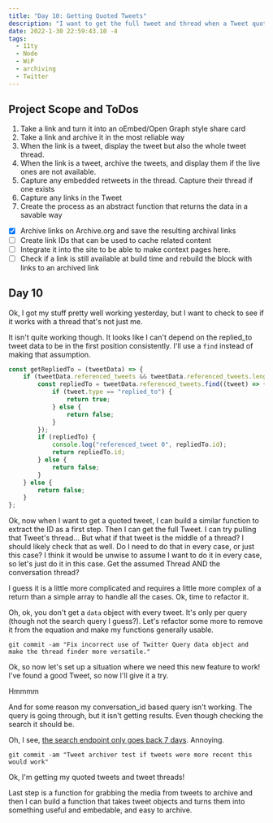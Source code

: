 ```yaml
---
title: "Day 10: Getting Quoted Tweets"
description: "I want to get the full tweet and thread when a Tweet quotes another tweet. "
date: 2022-1-30 22:59:43.10 -4
tags:
  - 11ty
  - Node
  - WiP
  - archiving
  - Twitter
---
```


## Project Scope and ToDos

1. Take a link and turn it into an oEmbed/Open Graph style share card
2. Take a link and archive it in the most reliable way
3. When the link is a tweet, display the tweet but also the whole tweet thread.
4. When the link is a tweet, archive the tweets, and display them if the live ones are not available.
5. Capture any embedded retweets in the thread. Capture their thread if one exists
6. Capture any links in the Tweet
7. Create the process as an abstract function that returns the data in a savable way

- [x] Archive links on Archive.org and save the resulting archival links
- [ ] Create link IDs that can be used to cache related content
- [ ] Integrate it into the site to be able to make context pages here.
- [ ] Check if a link is still available at build time and rebuild the block with links to an archived link

## Day 10

Ok, I got my stuff pretty well working yesterday, but I want to check to see if it works with a thread that's not just me.

It isn't quite working though. It looks like I can't depend on the replied_to tweet data to be in the first position consistently. I'll use a `find` instead of making that assumption.

```javascript
const getRepliedTo = (tweetData) => {
	if (tweetData.referenced_tweets && tweetData.referenced_tweets.length) {
		const repliedTo = tweetData.referenced_tweets.find((tweet) => {
			if (tweet.type == "replied_to") {
				return true;
			} else {
				return false;
			}
		});
		if (repliedTo) {
			console.log("referenced_tweet 0", repliedTo.id);
			return repliedTo.id;
		} else {
			return false;
		}
	} else {
		return false;
	}
};
```

Ok, now when I want to get a quoted tweet, I can build a similar function to extract the ID as a first step. Then I can get the full Tweet. I can try pulling that Tweet's thread... But what if that tweet is the middle of a thread? I should likely check that as well. Do I need to do that in every case, or just this case? I think it would be unwise to assume I want to do it in every case, so let's just do it in this case. Get the assumed Thread AND the conversation thread?

I guess it is a little more complicated and requires a little more complex of a return than a simple array to handle all the cases. Ok, time to refactor it.

Oh, ok, you don't get a `data` object with every tweet. It's only per query (though not the search query I guess?). Let's refactor some more to remove it from the equation and make my functions generally usable.

`git commit -am "Fix incorrect use of Twitter Query data object and make the thread finder more versatile."`

Ok, so now let's set up a situation where we need this new feature to work! I've found a good Tweet, so now I'll give it a try.

Hmmmm

And for some reason my conversation_id based query isn't working. The query is going through, but it isn't getting results. Even though checking the search it should be.

Oh, I see, [the search endpoint only goes back 7 days](https://developer.twitter.com/en/docs/twitter-api/tweets/search/introduction). Annoying.

`git commit -am "Tweet archiver test if tweets were more recent this would work"`

Ok, I'm getting my quoted tweets and tweet threads!

Last step is a function for grabbing the media from tweets to archive and then I can build a function that takes tweet objects and turns them into something useful and embedable, and easy to archive.

